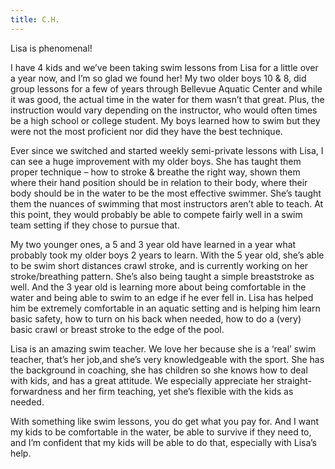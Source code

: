 ```yaml
---
title: C.H.
---
```


Lisa is phenomenal!

I have 4 kids and we’ve been taking swim lessons from Lisa for a little over a year now, and I’m so glad we found her! My two older boys 10 & 8, did group lessons for a few of years through Bellevue Aquatic Center and while it was good, the actual time in the water for them wasn’t that great. Plus, the instruction would vary depending on the instructor, who would often times be a high school or college student. My boys learned how to swim but they were not the most proficient nor did they have the best technique.

Ever since we switched and started weekly semi-private lessons with Lisa, I can see a huge improvement with my older boys. She has taught them proper technique – how to stroke & breathe the right way, shown them where their hand position should be in relation to their body, where their body should be in the water to be the most effective swimmer. She’s taught them the nuances of swimming that most instructors aren’t able to teach. At this point, they would probably be able to compete fairly well in a swim team setting if they chose to pursue that.

My two younger ones, a 5 and 3 year old have learned in a year what probably took my older boys 2 years to learn. With the 5 year old, she’s able to be swim short distances crawl stroke, and is currently working on her stroke/breathing pattern. She’s also being taught a simple breaststroke as well. And the 3 year old is learning more about being comfortable in the water and being able to swim to an edge if he ever fell in. Lisa has helped him be extremely comfortable in an aquatic setting and is helping him learn basic safety, how to turn on his back when needed, how to do a (very) basic crawl or breast stroke to the edge of the pool.

Lisa is an amazing swim teacher. We love her because she is a ‘real’ swim teacher, that’s her job,and she’s very knowledgeable with the sport. She has the background in coaching, she has children so she knows how to deal with kids, and has a great attitude. We especially appreciate her straight-forwardness and her firm teaching, yet she’s flexible with the kids as needed.

With something like swim lessons, you do get what you pay for. And I want my kids to be comfortable in the water, be able to survive if they need to, and I’m confident that my kids will be able to do that, especially with Lisa’s help.
